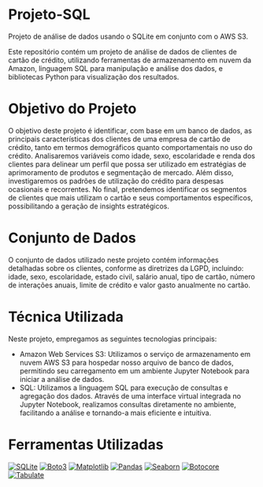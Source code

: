 # Projeto-SQL

Projeto de análise de dados usando o SQLite em conjunto com o AWS S3.

Este repositório contém um projeto de análise de dados de clientes de cartão de crédito, utilizando ferramentas de armazenamento em nuvem da Amazon, linguagem SQL para manipulação e análise dos dados, e bibliotecas Python para visualização dos resultados.
# Objetivo do Projeto

O objetivo deste projeto é identificar, com base em um banco de dados, as principais características dos clientes de uma empresa de cartão de crédito, tanto em termos demográficos quanto comportamentais no uso do crédito. Analisaremos variáveis como idade, sexo, escolaridade e renda dos clientes para delinear um perfil que possa ser utilizado em estratégias de aprimoramento de produtos e segmentação de mercado. Além disso, investigaremos os padrões de utilização do crédito para despesas ocasionais e recorrentes. No final, pretendemos identificar os segmentos de clientes que mais utilizam o cartão e seus comportamentos específicos, possibilitando a geração de insights estratégicos.

# Conjunto de Dados

O conjunto de dados utilizado neste projeto contém informações detalhadas sobre os clientes, conforme as diretrizes da LGPD, incluindo: idade, sexo, escolaridade, estado civil, salário anual, tipo de cartão, número de interações anuais, limite de crédito e valor gasto anualmente no cartão.

# Técnica Utilizada

Neste projeto, empregamos as seguintes tecnologias principais:

- Amazon Web Services S3: Utilizamos o serviço de armazenamento em nuvem AWS S3 para hospedar nosso arquivo de banco de dados, permitindo seu carregamento em um ambiente Jupyter Notebook para iniciar a análise de dados.
- SQL: Utilizamos a linguagem SQL para execução de consultas e agregação dos dados. Através de uma interface virtual integrada no Jupyter Notebook, realizamos consultas diretamente no ambiente, facilitando a análise e tornando-a mais eficiente e intuitiva.


# Ferramentas Utilizadas

[![SQLite](https://img.shields.io/badge/SQLite-3.35.5-blue.svg)](https://sqlite.org/)
[![Boto3](https://img.shields.io/badge/Boto3-1.18.69-blue.svg)](https://boto3.amazonaws.com/v1/documentation/api/latest/index.html)
[![Matplotlib](https://img.shields.io/badge/Matplotlib-3.4.3-blue.svg)](https://matplotlib.org/)
[![Pandas](https://img.shields.io/badge/Pandas-1.3.3-blue.svg)](https://pandas.pydata.org/)
[![Seaborn](https://img.shields.io/badge/Seaborn-0.11.1-blue.svg)](https://seaborn.pydata.org/)
[![Botocore](https://img.shields.io/badge/Botocore-1.21.69-blue.svg)](https://botocore.amazonaws.com/v1/documentation/api/latest/index.html)
[![Tabulate](https://img.shields.io/badge/Tabulate-0.8.9-blue.svg)](https://pypi.org/project/tabulate/)



